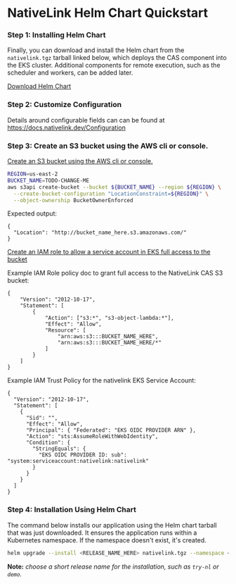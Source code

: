 # NativeLink Helm Chart Quickstart

### Step 1: Installing Helm Chart

Finally, you can download and install the Helm chart from the `nativelink.tgz` tarball linked below, which deploys the CAS component into the EKS cluster. Additional components for remote execution, such as the scheduler and workers, can be added later.

[Download Helm Chart](https://github.com/TraceMachina/nativelink/tree/main/deployment-examples/eks/Dist)

### Step 2: Customize Configuration

Details around configurable fields can can be found at https://docs.nativelink.dev/Configuration

### Step 3: Create an S3 bucket using the AWS cli or console.

[Create an S3 bucket using the AWS cli or console.](https://docs.aws.amazon.com/AmazonS3/latest/userguide/create-bucket-overview.html)
```bash
REGION=us-east-2
BUCKET_NAME=TODO-CHANGE-ME
aws s3api create-bucket --bucket ${BUCKET_NAME} --region ${REGION} \
  --create-bucket-configuration "LocationConstraint=${REGION}" \
  --object-ownership BucketOwnerEnforced
```

Expected output:
```json5
{
  "Location": "http://bucket_name_here.s3.amazonaws.com/"
}
```

[Create an IAM role to allow a service account in EKS full access to the bucket](https://docs.aws.amazon.com/eks/latest/userguide/iam-roles-for-service-accounts.html)

Example IAM Role policy doc to grant full access to the NativeLink CAS S3 bucket:
```json5
{
	"Version": "2012-10-17",
	"Statement": [
		{
			"Action": ["s3:*", "s3-object-lambda:*"],
			"Effect": "Allow",
			"Resource": [
				"arn:aws:s3:::BUCKET_NAME_HERE",
				"arn:aws:s3:::BUCKET_NAME_HERE/*"
			]
		}
	]
}
```

Example IAM Trust Policy for the nativelink EKS Service Account:
```json5
{
  "Version": "2012-10-17",
  "Statement": [
    {
      "Sid": "",
      "Effect": "Allow",
      "Principal": { "Federated": "EKS OIDC PROVIDER ARN" },
      "Action": "sts:AssumeRoleWithWebIdentity",
      "Condition": {
        "StringEquals": {
          "EKS OIDC PROVIDER ID: sub": "system:serviceaccount:nativelink:nativelink"
        }
      }
    }
  ]
}
```

### Step 4: Installation Using Helm Chart

The command below installs our application using the Helm chart tarball that was just downloaded. It ensures the application runs within a Kubernetes namespace. If the namespace doesn't exist, it's created.

```bash
helm upgrade --install <RELEASE_NAME_HERE> nativelink.tgz --namespace <K8S_NAMESPACE> --create-namespace
```

**Note:** *choose a short release name for the installation, such as `try-nl` or `demo`.*

